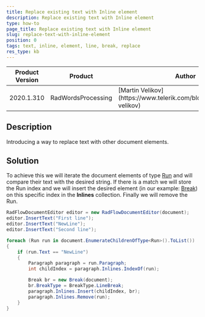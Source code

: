 ```yaml
---
title: Replace existing text with Inline element
description: Replace existing text with Inline element
type: how-to
page_title: Replace existing text with Inline element
slug: replace-text-with-inline-element
position: 0
tags: text, inline, element, line, break, replace
res_type: kb
---
```


<table>
<thead>
	<tr>
		<th>Product Version</th>
		<th>Product</th>
		<th>Author</th>
	</tr>
</thead>
<tbody>
	<tr>
		<td>2020.1.310</td>
		<td>RadWordsProcessing</td>
		<td>[Martin Velikov](https://www.telerik.com/blogs/author/martin-velikov)</td>
	</tr>
</tbody>
</table>

## Description
Introducing a way to replace text with other document elements.

## Solution

To achieve this we will iterate the document elements of type [Run](https://docs.telerik.com/devtools/document-processing/libraries/radwordsprocessing/model/run) and will compare their text with the desired string. If there is a match we will store the Run index and we will insert the desired element (in our example: [Break](https://docs.telerik.com/devtools/document-processing/libraries/radwordsprocessing/model/break)) on this specific index in the **Inlines** collection. Finally we will remove the Run.

```` C#
RadFlowDocumentEditor editor = new RadFlowDocumentEditor(document);
editor.InsertText("First line");
editor.InsertText("NewLine");
editor.InsertText("Second line");

foreach (Run run in document.EnumerateChildrenOfType<Run>().ToList())
{
    if (run.Text == "NewLine")
    {
        Paragraph paragraph = run.Paragraph;
        int childIndex = paragraph.Inlines.IndexOf(run);

        Break br = new Break(document);
        br.BreakType = BreakType.LineBreak;
        paragraph.Inlines.Insert(childIndex, br);
        paragraph.Inlines.Remove(run);
    }
}
````
